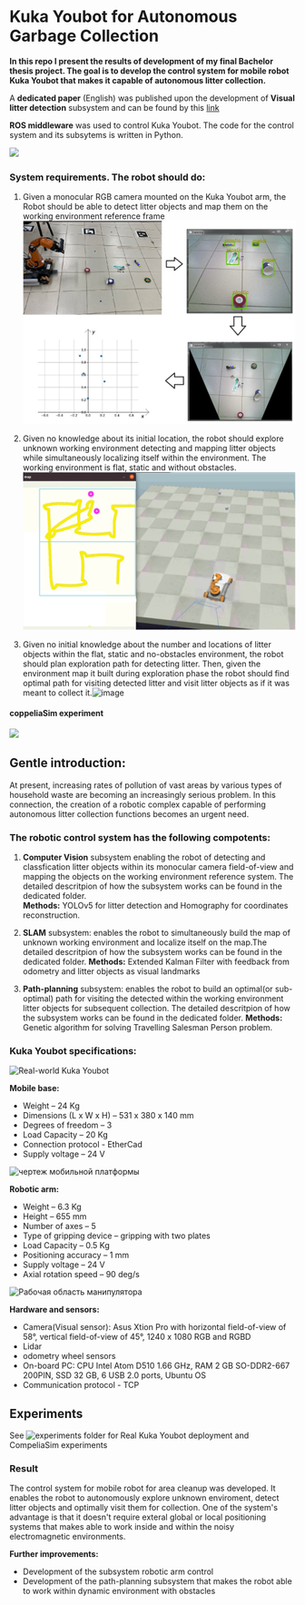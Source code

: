 
# Kuka Youbot for Autonomous Garbage Collection

**In this repo I present the results of development of my final Bachelor thesis project. The goal is to develop the control system for mobile robot Kuka Youbot that makes it capable of autonomous litter collection.** 

A **dedicated paper** (English) was published upon the development of **Visual litter detection** subsystem and can be found by this [link](https://www.rtj-mirea.ru/jour/article/view/732/489)

**ROS middleware** was used to control Kuka Youbot. The code for the control system and its subsytems is written in Python.

![](https://github.com/BigDataSeeker/Robot-Kuka-GarbageCollection/blob/main/Experiments/real_Youbot_exp_snake_trajectory_3obj/experiment_GIF.gif)
### System requirements. The robot should do:

1. Given a monocular RGB camera mounted on the Kuka Youbot arm, the Robot should be able to detect litter objects and map them on the working environment reference frame
![image](https://github.com/BigDataSeeker/Robot-Kuka-GarbageCollection/blob/main/Visual%20Environment%20Analysis/VisualAnalysisSystemWorkflow.png)

2. Given no knowledge about its initial location, the robot should explore unknown working environment detecting and mapping litter objects while simultaneously localizing itself within the environment. The working environment is flat, static and without obstacles.![image](https://github.com/BigDataSeeker/Robot-Kuka-GarbageCollection/blob/main/Experiments/coppelia_exp_snake_trj_2sections_2obj/trj_after_2section_exlr.png)   

3. Given no initial knowledge about the number and locations of litter objects within the flat, static and no-obstacles environment, the robot should plan exploration path for detecting litter. Then, given the environment map it built during exploration phase the robot should find optimal path for visiting detected litter and visit litter objects as if it was meant to collect it.![image](https://github.com/BigDataSeeker/Robot-Kuka-GarbageCollection/assets/92204945/8fc2a6ab-37d1-47fa-8a55-73e8c2ac15ca) 

#### coppeliaSim experiment

![](https://github.com/BigDataSeeker/Robot-Kuka-GarbageCollection/blob/main/Experiments/coppelia_exp_snake_trj_2sections_2obj/Two%20sections%20exploration%20narrated_ENG.gif.gif)

## Gentle introduction:
At present, increasing rates of pollution of vast areas by various types of household waste are becoming
an increasingly serious problem. In this connection, the creation of a robotic complex capable of performing
autonomous litter collection functions becomes an urgent need.

### The robotic control system has the following compotents:

1.  **Computer Vision** subsystem enabling the robot of detecting and classfication litter objects within its monocular camera field-of-view and mapping the objects on the working environment reference system. The detailed descritpion of how the subsystem works can be found in the dedicated folder.  
**Methods:** YOLOv5 for litter detection and Homography for coordinates reconstruction.

2. **SLAM** subsystem: enables the robot to simultaneously build the map of unknown working environment and localize itself on the map.The detailed descritpion of how the subsystem works can be found in the dedicated folder.
**Methods:** Extended Kalman Filter with feedback from odometry and litter objects as visual landmarks

3. **Path-planning** subsystem: enables the robot to build an optimal(or sub-optimal) path for visiting the detected within the working environment litter objects for subsequent collection. The detailed descritpion of how the subsystem works can be found in the dedicated folder.
**Methods:** Genetic algorithm for solving Travelling Salesman Person problem.


### Kuka Youbot specifications:

![Real-world Kuka Youbot](https://github.com/BigDataSeeker/Robot-Kuka-GarbageCollection/assets/92204945/61a0076b-4b57-4fb9-81a1-364aabf0e5e6)


**Mobile base:**

* Weight – 24 Kg
* Dimensions (L x W x H) – 531 x 380 x 140 mm
* Degrees of freedom – 3 
* Load Capacity – 20 Kg
* Connection protocol - EtherCad
* Supply voltage – 24 V

![чертеж мобильной платформы](https://github.com/BigDataSeeker/Robot-Kuka-GarbageCollection/assets/92204945/ddc8466d-1ad4-4655-a929-3c76510f34b6)


**Robotic arm:**

* Weight – 6.3 Kg
* Height – 655 mm
* Number of axes – 5
* Type of gripping device – gripping with two plates
* Load Capacity – 0.5 Kg
* Positioning accuracy – 1 mm
* Supply voltage – 24 V
* Axial rotation speed – 90 deg/s

![Рабочая область манипулятора](https://github.com/BigDataSeeker/Robot-Kuka-GarbageCollection/assets/92204945/3a0446e6-73f7-4eee-a03f-3f27d7b19d17)


**Hardware and sensors:**

* Camera(Visual sensor): Asus Xtion Pro with horizontal field-of-view of 58°, vertical field-of-view of 45°, 1240 х 1080 RGB and RGBD
* Lidar 
* odometry wheel sensors
* On-board PC: CPU Intel Atom D510 1.66 GHz, RAM 2 GB SO-DDR2-667 200PIN, SSD 32 GB, 6 USB 2.0 ports, Ubuntu OS
* Communication protocol - TCP

## Experiments

See ![experiments folder](https://github.com/BigDataSeeker/Robot-Kuka-GarbageCollection/tree/main/Experiments) for Real Kuka Youbot deployment and CompeliaSim experiments

### Result
The control system for mobile robot for area cleanup was developed. It enables the robot to autonomously explore unknown enviroment, detect litter objects and optimally visit them for collection. One of the system's advantage is that it doesn't require exteral global or local positioning systems that makes able to work inside and within the noisy electromagnetic environments. 

**Further improvements:**

* Development of the subsystem robotic arm control
* Development of the path-planning subsystem that makes the robot able to work within dynamic environment with obstacles


